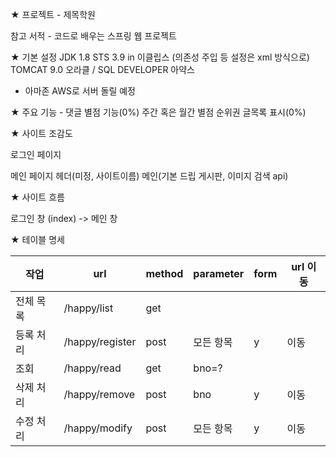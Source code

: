 ★ 프로젝트 - 제목학원

참고 서적 - 코드로 배우는 스프링 웹 프로젝트

★ 기본 설정
JDK 1.8
STS 3.9 in 이클립스 (의존성 주입 등 설정은 xml 방식으로)
TOMCAT 9.0
오라클 / SQL DEVELOPER
아약스
+ 아마존 AWS로 서버 돌릴 예정

★ 주요 기능 - 
댓글 별점 기능(0%)
주간 혹은 월간 별점 순위권 글목록 표시(0%)

★ 사이트 조감도

로그인 페이지

메인 페이지
헤더(미정, 사이트이름) 
메인(기본 드립 게시판, 이미지 검색 api)

★ 사이트 흐름

로그인 창 (index) -> 메인 창

★ 테이블 명세

|작업|url|method|parameter|form|url 이동|
|------|---|---|---|---|---|
|전체 목록|/happy/list|get||||
|등록 처리|/happy/register|post|모든 항목|y|이동|
|조회|/happy/read|get|bno=?|||
|삭제 처리|/happy/remove|post|bno|y|이동|
|수정 처리|/happy/modify|post|모든 항목|y|이동|
